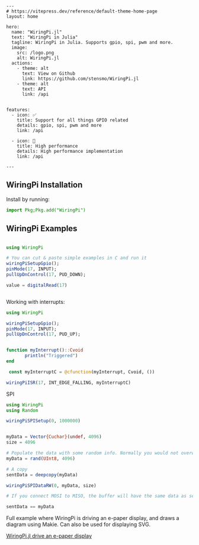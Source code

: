 ```@raw html
---
# https://vitepress.dev/reference/default-theme-home-page
layout: home

hero:
  name: "WiringPi.jl"
  text: "WiringPi in Julia"
  tagline: WiringPi in Julia. Supports gpio, spi, pwm and more.
  image:
    src: /logo.png
    alt: WiringPi.jl
  actions:
    - theme: alt
      text: View on Github
      link: https://github.com/stensmo/WiringPi.jl
    - theme: alt
      text: API
      link: /api


features:
  - icon: ✅
    title: Support for all things GPIO related
    details: gpio, spi, pwm and more
    link: /api

  - icon: 🚀
    title: High performance
    details: High performance implementation
    link: /api

---
``` 


## WiringPi Installation

Install by running:
```julia
import Pkg;Pkg.add("WiringPi")
```

## WiringPi Examples

```julia

using WiringPi

# You can cut & paste simple examples in C and run it
wiringPiSetupGpio();
pinMode(17, INPUT);
pullUpDnControl(17, PUD_DOWN);

value = digitalRead(17)



```

Working with interrupts:
```julia
using WiringPi

wiringPiSetupGpio();
pinMode(17, INPUT);
pullUpDnControl(17, PUD_UP);


function myInterrupt()::Cvoid
       println("Triggered")
end

 const myInterruptC = @cfunction(myInterrupt, Cvoid, ())

wiringPiISR(17, INT_EDGE_FALLING, myInterruptC)

```

SPI
```julia
using WiringPi
using Random

wiringPiSPISetup(0, 1000000)


myData = Vector{Cuchar}(undef, 4096)
size = 4096

# Populate the data with some random info. Normally you would not overwrite the vector above.
myData = rand(UInt8, 4096)

# A copy
sentData = deepcopy(myData)

wiringPiSPIDataRW(0, myData, size)

# If you connect MOSI to MISO, the buffer will have the same data as sent. Otherwise it will be zeroes

sentData == myData

```

Full example where WiringPi is driving an e-paper display, and draws a diagram using Makie. Can also be used for displaying SVG.


[WiringPi.jl drive an e-paper display ](https://github.com/stensmo/WiringPi.jl/tree/main/examples)
